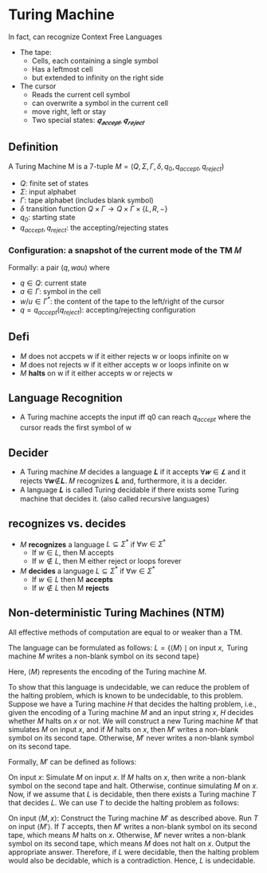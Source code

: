 # Turing Machine
In fact, can recognize Context Free Languages  
+ The tape:
  + Cells, each containing a single symbol
  + Has a leftmost cell
  + but extended to infinity on the right side
+ The cursor
  + Reads the current cell symbol
  + can overwrite a symbol in the current cell
  + move right, left or stay
  + Two special states: $𝒒_{𝒂𝒄𝒄𝒆𝒑𝒕},𝒒_{𝒓𝒆𝒋𝒆𝒄𝒕}$

## Definition
A Turing Machine M is a 7-tuple $M = (Q, \Sigma, \Gamma, \delta, q_0, q_{accept}, q_{reject})$  
+ $Q$: finite set of states
+ $\Sigma$: input alphabet
+ $\Gamma$: tape alphabet (includes blank symbol)
+ $\delta$ transition function $Q \times \Gamma \rightarrow Q \times \Gamma \times \{L,R,-\}$
+ $q_0$: starting state
+ $q_{accept}, q_{reject}$: the accepting/rejecting states

### Configuration: a snapshot of the current mode of the TM 𝑀
Formally: a pair $(q, wau)$ where  
+ $q \in Q$: current state
+ $a \in \Gamma$: symbol in the cell
+ $w/u \in \Gamma^*$: the content of the tape to the left/right of the cursor
+ $q = q_{accept} (q_{reject})$: accepting/rejecting configuration

## Defi
+ $M$ does not accpets w if it either rejects w or loops infinite on w
+ $M$ does not rejects w if it either accepts w or loops infinite on w
+ $M$ **halts** on w if it either accepts w or rejects w

## Language Recognition
+ A Turing machine accepts the input iff q0 can reach $q_{accept}$ where the cursor reads the first symbol of w

## Decider
+ A Turing machine 𝑀 decides a language 𝑳 if it accepts $∀𝒘∈𝑳$ and it rejects ∀𝒘∉𝑳. 𝑀 recognizes 𝑳 and, furthermore, it is a decider.
+ A language 𝑳 is called Turing decidable if there exists some Turing machine that decides it. (also called recursive languages)

## recognizes vs. decides
+ $M$ **recognizes** a language $L \subseteq \Sigma^*$ if $\forall w \in \Sigma^*$
  + If $w \in L$, then M accepts
  + If $w \notin L$, then M either reject or loops forever
+ $M$ **decides** a language $L \subseteq \Sigma^*$ if $\forall w \in \Sigma^*$
  + If $w \in L$ then M **accepts**
  + If $w \notin L$ then M **rejects**

## Non-deterministic Turing Machines (NTM)
All effective methods of computation are equal to or weaker than a TM.  

The language can be formulated as follows:
$L = \{\langle M \rangle \mid \text{on input } x, \text{ Turing machine } M \text{ writes a non-blank symbol on its second tape\}}$

Here, $\langle M \rangle$ represents the encoding of the Turing machine $M$.

To show that this language is undecidable, we can reduce the problem of the halting problem, which is known to be undecidable, to this problem.
Suppose we have a Turing machine $H$ that decides the halting problem, i.e., given the encoding of a Turing machine $M$ and an input string $x$, $H$ decides whether $M$ halts on $x$ or not. We will construct a new Turing machine $M'$ that simulates $M$ on input $x$, and if $M$ halts on $x$, then $M'$ writes a non-blank symbol on its second tape. Otherwise, $M'$ never writes a non-blank symbol on its second tape.

Formally, $M'$ can be defined as follows:

On input $x$:
Simulate $M$ on input $x$.
If $M$ halts on $x$, then write a non-blank symbol on the second tape and halt. Otherwise, continue simulating $M$ on $x$.
Now, if we assume that $L$ is decidable, then there exists a Turing machine $T$ that decides $L$. We can use $T$ to decide the halting problem as follows:

On input $\langle M, x \rangle$:
Construct the Turing machine $M'$ as described above.
Run $T$ on input $\langle M' \rangle$.
If $T$ accepts, then $M'$ writes a non-blank symbol on its second tape, which means $M$ halts on $x$. Otherwise, $M'$ never writes a non-blank symbol on its second tape, which means $M$ does not halt on $x$.
Output the appropriate answer.
Therefore, if $L$ were decidable, then the halting problem would also be decidable, which is a contradiction. Hence, $L$ is undecidable.